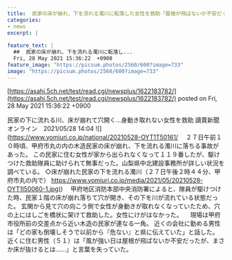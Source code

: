 ```yaml
---
title:  民家の床が崩れ、下を流れる濁川に転落した女性を救助「屋根が飛ばないか不安だったが、まさか床が抜けるとは…」  
categories:
- news
excerpt: |
  
feature_text: |
  ##  民家の床が崩れ、下を流れる濁川に転落し...
  Fri, 28 May 2021 15:36:22  +0900
feature_image: "https://picsum.photos/2560/600?image=733"
image: "https://picsum.photos/2560/600?image=733"
---
```


[https://asahi.5ch.net/test/read.cgi/newsplus/1622183782/](https://asahi.5ch.net/test/read.cgi/newsplus/1622183782/)
posted on Fri, 28 May 2021 15:36:22  +0900

<!--more-->

民家の下に流れる川、床が崩れて穴開く…身動き取れない女性を救助 讀賣新聞オンライン　2021/05/28 14:04 ![](https://www.yomiuri.co.jp/national/20210528-OYT1T50161/ 　２７日午前１０時頃、甲府市丸の内の木造民家の床が崩れ、下を流れる濁川に落ちる事故があった。 この民家に住む女性が家から出られなくなって１１９番したが、駆けつけた救助隊員に助けられて無事だった。山梨県中北建設事務所が詳しい状況を調べている。 ◇床が崩れた民家の下を流れる濁川（２７日午後２時４４分、甲府市丸の内で） [https://www.yomiuri.co.jp/media/2021/05/20210528-OYT1I50060-1.jpg)](https://www.yomiuri.co.jp/media/2021/05/20210528-OYT1I50060-1.jpg)) 　甲府地区消防本部中央消防署によると、隊員が駆けつけた時、民家１階の床が崩れ落ちて穴が開き、その下を川が流れている状態だった。 玄関から見て穴の向こう側で女性が身動きが取れなくなっていたため、穴の上にはしごを橋状に架けて救助した。女性にけがはなかった。 　現場は甲府市役所前の交差点から近い木造の民家が連なる一角。 近くの会社に勤める男性は「どの家も倒壊しそうで以前から『危ない』と県に伝えていた」と話した。 近くに住む男性（５１）は「風が強い日は屋根が飛ばないか不安だったが、まさか床が抜けるとは……」と言葉を失っていた。
